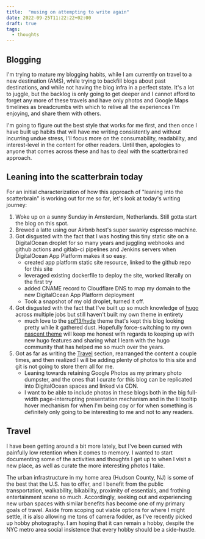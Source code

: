 ```yaml
---
title:  "musing on attempting to write again"
date: 2022-09-25T11:22:22+02:00
draft: true
tags:
  - thoughts
---
```


## Blogging

I'm trying to mature my blogging habits, while I am currently on travel to a new destination (AMS), while trying to backfill blogs about past destinations, and while not
having the blog infra in a perfect state. It's a lot to juggle, but the backlog is only going to get deeper and I cannot afford to forget any more of these travels and 
have only photos and Google Maps timelines as breadcrumbs with which to relive all the experiences I'm enjoying, and share them with others. 

I'm going to figure out the best style that works for me first, and then once I have built up habits that will have me writing consistently and without incurring undue stress,
I'll focus more on the consumability, readability, and interest-level in the content for other readers. Until then, apologies to anyone that comes across these and has to 
deal with the scatterbrained approach.

## Leaning into the scatterbrain today

For an initial characterization of how this approach of "leaning into the scatterbrain" is working out for me so far, let's look at today's writing journey:

1. Woke up on a sunny Sunday in Amsterdam, Netherlands. Still gotta start the blog on this spot.
2. Brewed a latte using our Airbnb host's super swanky espresso machine.
3. Got disgusted with the fact that I was hosting this tiny static site on a DigitalOcean droplet for so many years and juggling webhooks and github actions and gitlab-ci pipelines 
and Jenkins servers when DigitalOcean App Platform makes it so easy.
    - created app platform static site resource, linked to the github repo for this site
    - leveraged existing dockerfile to deploy the site, worked literally on the first try
    - added CNAME record to Cloudflare DNS to map my domain to the new DigitalOcean App Platform deployment
    - Took a snapshot of my old droplet, turned it off.
4. Got disgusted with the fact that I've built up so much knowledge of [hugo](https://gohugo.io/) across multiple jobs but still haven't built my own theme in entirety
    - much love to the [spf13/hyde](https://github.com/spf13/hyde) theme that's kept this blog looking pretty while it gathered dust. Hopefully force-switching to my own 
  [nascent theme](https://github.com/khayyamsaleem/ham-hugo) will keep me honest with regards to keeping up with new hugo features and sharing what I learn with the 
  hugo community that has helped me so much over the years.
5. Got as far as writing the [Travel](#travel) section, rearranged the content a couple times, and then realized I will be adding plenty of photos to this site and git is not
  going to store them all for me.
    - Leaning towards retaining Google Photos as my primary photo dumpster, and the ones that I curate for this blog can be replicated into DigitalOcean spaces and linked via CDN.
    - I want to be able to include photos in these blogs both in the big full-width page-interrupting presentation mechanism and in the lil tooltip hover mechanism for when I'm being
    coy or for when something is definitely only going to be interesting to me and not to any readers.

## Travel

I have been getting around a bit more lately, but I've been cursed with painfully low retention when it comes to memory. 
I wanted to start documenting some of the activities and thoughts I get up to when I visit a new place, as well as curate the more interesting photos I take.

The urban infrastructure in my home area (Hudson County, NJ) is some of the best that the U.S. has to offer, and I benefit from the public transportation, walkability,
bikability, proximity of essentials, and frothing entertainment scene so much. Accordingly, seeking out and experiencing new urban spaces with similar benefits 
has become one of my primary goals of travel. Aside from scoping out viable options for where I might settle, it is also allowing me tons of camera fodder, as I've recently
picked up hobby photography. I am hoping that it can remain a hobby, despite the NYC metro area social insistence that every hobby should be a side-hustle.
